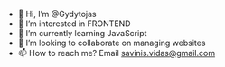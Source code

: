- 👋 Hi, I’m @Gydytojas
- 👀 I’m interested in FRONTEND
- 🌱 I’m currently learning JavaScript
- 💞️ I’m looking to collaborate on managing websites
- 📫 How to reach me? Email savinis.vidas@gmail.com

<!---
Gydytojas/Gydytojas is a ✨ special ✨ repository because its `README.md` (this file) appears on your GitHub profile.
You can click the Preview link to take a look at your changes.
--->
